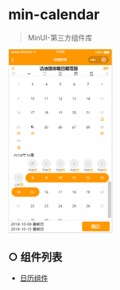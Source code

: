 # min-calendar

> MinUI-第三方组件库

<img src="./calendar-preview.png" width="210" height="370">

## ○ 组件列表

- [日历组件](./packages/wxc-calendar)

